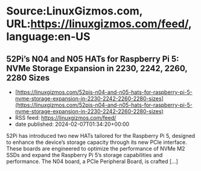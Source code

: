 # Source:LinuxGizmos.com, URL:https://linuxgizmos.com/feed/, language:en-US

## 52Pi’s N04 and N05 HATs for Raspberry Pi 5: NVMe Storage Expansion in 2230, 2242, 2260, 2280 Sizes
 - [https://linuxgizmos.com/52pis-n04-and-n05-hats-for-raspberry-pi-5-nvme-storage-expansion-in-2230-2242-2260-2280-sizes](https://linuxgizmos.com/52pis-n04-and-n05-hats-for-raspberry-pi-5-nvme-storage-expansion-in-2230-2242-2260-2280-sizes)
 - RSS feed: https://linuxgizmos.com/feed/
 - date published: 2024-02-07T01:34:20+00:00

52Pi has introduced two new HATs tailored for the Raspberry Pi 5, designed to enhance the device&#8217;s storage capacity through its new PCIe interface. These boards are engineered to optimize the performance of NVMe M2 SSDs and expand the Raspberry Pi 5&#8217;s storage capabilities and performance. The N04 board, a PCIe Peripheral Board, is crafted [&#8230;]

